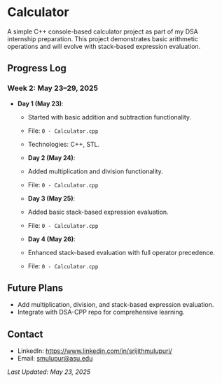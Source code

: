 # Calculator

A simple C++ console-based calculator project as part of my DSA internship preparation. This project demonstrates basic arithmetic operations and will evolve with stack-based expression evaluation.

## Progress Log

### Week 2: May 23–29, 2025
- **Day 1 (May 23)**:
  - Started with basic addition and subtraction functionality.
  - File: `0 - Calculator.cpp`
  - Technologies: C++, STL.
 
  - **Day 2 (May 24)**:
  - Added multiplication and division functionality.
  - File: `0 - Calculator.cpp`
 
  - **Day 3 (May 25)**:
  - Added basic stack-based expression evaluation.
  - File: `0 - Calculator.cpp`
 
  - **Day 4 (May 26)**:
  - Enhanced stack-based evaluation with full operator precedence.
  - File: `0 - Calculator.cpp`

## Future Plans
- Add multiplication, division, and stack-based expression evaluation.
- Integrate with DSA-CPP repo for comprehensive learning.

## Contact
- LinkedIn: https://www.linkedin.com/in/srijithmulupuri/
- Email: smulupur@asu.edu

*Last Updated: May 23, 2025*
